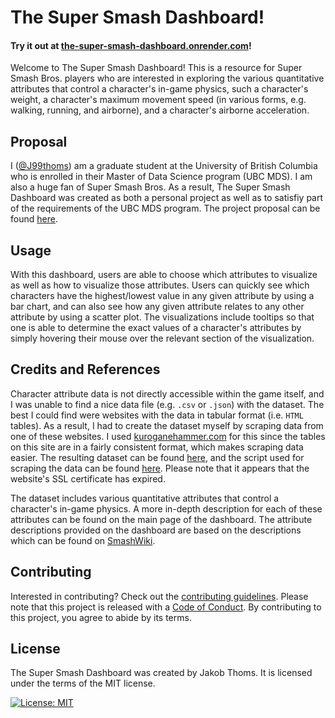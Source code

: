 # The Super Smash Dashboard!

#### Try it out at [the-super-smash-dashboard.onrender.com](https://the-super-smash-dashboard.onrender.com)!

Welcome to The Super Smash Dashboard! This is a resource for Super Smash Bros. players who are interested in exploring the various quantitative attributes that control a character's in-game physics, such a character's weight, a character's maximum movement speed (in various forms, e.g. walking, running, and airborne), and a character's airborne acceleration.


## Proposal

I ([@J99thoms](https://github.com/J99thoms)) am a graduate student at the University of British Columbia who is enrolled in their Master of Data Science program (UBC MDS). I am also a huge fan of Super Smash Bros. As a result, The Super Smash Dashboard was created as both a personal project as well as to satisfiy part of the requirements of the UBC MDS program. The project proposal can be found [here](proposal.md).

## Usage

With this dashboard, users are able to choose which attributes to visualize as well as how to visualize those attributes. Users can quickly see which characters have the highest/lowest value in any given attribute by using a bar chart, and can also see how any given attribute relates to any other attribute by using a scatter plot. The visualizations include tooltips so that one is able to determine the exact values of a character's attributes by simply hovering their mouse over the relevant section of the visualization.

## Credits and References

Character attribute data is not directly accessible within the game itself, and I was unable to find a nice data file (e.g. `.csv` or `.json`) with the dataset. The best I could find were websites with the data in tabular format (i.e. `HTML` tables).
As a result, I had to create the dataset myself by scraping data from one of these websites. I used [kuroganehammer.com](http://kuroganehammer.com/Ultimate/) for this since the tables on this site are in a fairly consistent format, which makes scraping data easier. The resulting dataset can be found [here](data/attributes.csv), and the script used for scraping the data can be found [here](src/scrape_data.py).
Please note that it appears that the website's SSL certificate has expired.

The dataset includes various quantitative attributes that control a character's in-game physics.
A more in-depth description for each of these attributes can be found on the main page of the dashboard.
The attribute descriptions provided on the dashboard are based on the descriptions which can be found on [SmashWiki](https://www.ssbwiki.com/).

## Contributing

Interested in contributing? Check out the [contributing guidelines](CONTRIBUTING.md). Please note that this project is released with a [Code of Conduct](CODE_OF_CONDUCT.md). By contributing to this project, you agree to abide by its terms.

## License

The Super Smash Dashboard was created by Jakob Thoms. It is licensed under the terms of the MIT license.

[![License: MIT](https://img.shields.io/badge/License-MIT-yellow.svg)](https://opensource.org/licenses/MIT)  
